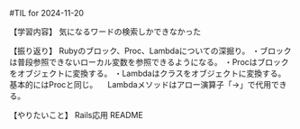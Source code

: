 #TIL for 2024-11-20

【学習内容】
気になるワードの検索しかできなかった

【振り返り】
Rubyのブロック、Proc、Lambdaについての深掘り。
・ブロックは普段参照できないローカル変数を参照できるようになる。
・Procはブロックをオブジェクトに変換する。
・Lambdaはクラスをオブジェクトに変換する。基本的にはProcと同じ。
　Lambdaメソッドはアロー演算子「->」で代用できる。

【やりたいこと】
Rails応用
README